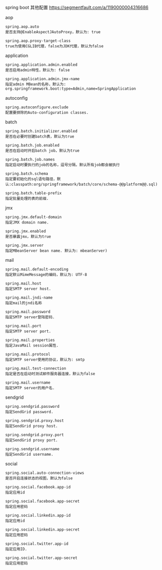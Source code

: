 spring boot 其他配置
https://segmentfault.com/a/1190000004316686

aop

    spring.aop.auto
    是否支持@EnableAspectJAutoProxy，默认为: true

    spring.aop.proxy-target-class
    true为使用CGLIB代理，false为JDK代理，默认为false

application

    spring.application.admin.enabled
    是否启用admin特性，默认为: false

    spring.application.admin.jmx-name
    指定admin MBean的名称，默认为: org.springframework.boot:type=Admin,name=SpringApplication

autoconfig

    spring.autoconfigure.exclude
    配置要排除的Auto-configuration classes.

batch

    spring.batch.initializer.enabled
    是否在必要时创建batch表，默认为true

    spring.batch.job.enabled
    是否在启动时开启batch job，默认为true

    spring.batch.job.names
    指定启动时要执行的job的名称，逗号分隔，默认所有job都会被执行

    spring.batch.schema
    指定要初始化的sql语句路径，默认:classpath:org/springframework/batch/core/schema-@@platform@@.sql)

    spring.batch.table-prefix
    指定批量处理的表的前缀.

jmx

    spring.jmx.default-domain
    指定JMX domain name.

    spring.jmx.enabled
    是否暴露jmx，默认为true

    spring.jmx.server
    指定MBeanServer bean name. 默认为: mbeanServer)

mail

    spring.mail.default-encoding
    指定默认MimeMessage的编码，默认为: UTF-8

    spring.mail.host
    指定SMTP server host.

    spring.mail.jndi-name
    指定mail的jndi名称

    spring.mail.password
    指定SMTP server登陆密码.

    spring.mail.port
    指定SMTP server port.

    spring.mail.properties
    指定JavaMail session属性.

    spring.mail.protocol
    指定SMTP server使用的协议，默认为: smtp

    spring.mail.test-connection
    指定是否在启动时测试邮件服务器连接，默认为false

    spring.mail.username
    指定SMTP server的用户名.

sendgrid

    spring.sendgrid.password
    指定SendGrid password.

    spring.sendgrid.proxy.host
    指定SendGrid proxy host.

    spring.sendgrid.proxy.port
    指定SendGrid proxy port.

    spring.sendgrid.username
    指定SendGrid username.

social

    spring.social.auto-connection-views
    是否开启连接状态的视图，默认为false

    spring.social.facebook.app-id
    指定应用id

    spring.social.facebook.app-secret
    指定应用密码

    spring.social.linkedin.app-id
    指定应用id

    spring.social.linkedin.app-secret
    指定应用密码

    spring.social.twitter.app-id
    指定应用ID.

    spring.social.twitter.app-secret
    指定应用密码
